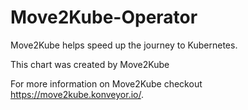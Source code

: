 # Move2Kube-Operator

Move2Kube helps speed up the journey to Kubernetes.

This chart was created by Move2Kube

For more information on Move2Kube checkout https://move2kube.konveyor.io/.
